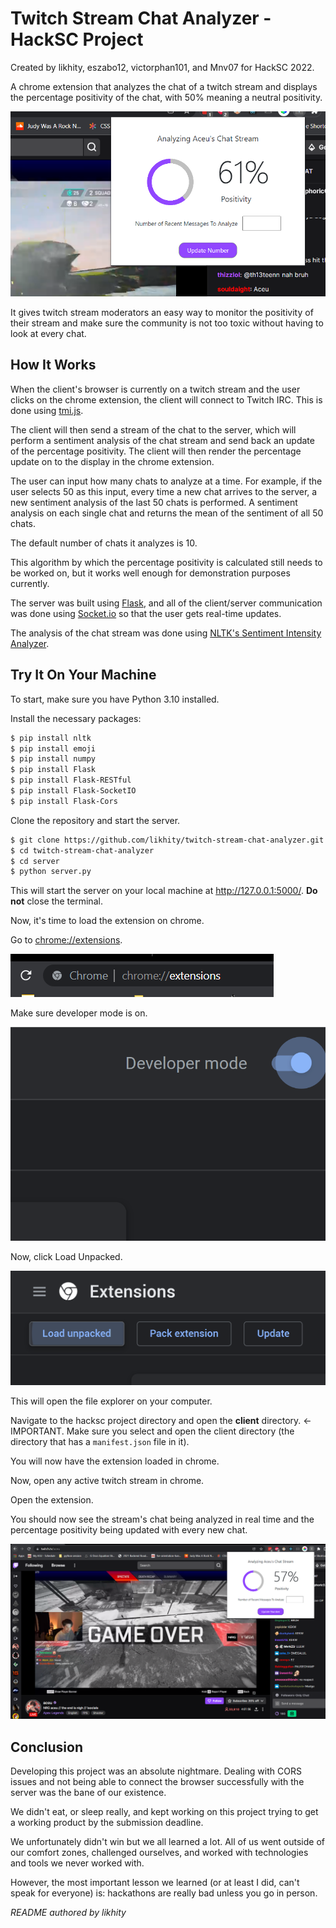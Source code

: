 # Twitch Stream Chat Analyzer - HackSC Project

Created by likhity, eszabo12, victorphan101, and Mnv07 for HackSC 2022.

A chrome extension that analyzes the chat of a twitch stream and displays the percentage positivity of the chat, with 50% meaning a neutral positivity.

![image](/README_assets/stream.PNG)

It gives twitch stream moderators an easy way to monitor the positivity of their stream and make sure the community is not too toxic without having to look at every chat.

## How It Works

When the client's browser is currently on a twitch stream and the user clicks on the chrome extension, the client will connect to Twitch IRC. This is done using [tmi.js](https://tmijs.com/).

The client will then send a stream of the chat to the server, which will perform a sentiment analysis of the chat stream and send back an update of the percentage positivity. The client will then render the percentage update on to the display in the chrome extension.

The user can input how many chats to analyze at a time. For example, if the user selects 50 as this input, every time a new chat arrives to the server, a new sentiment analysis of the last 50 chats is performed. A sentiment analysis on each single chat and returns the mean of the sentiment of all 50 chats.

The default number of chats it analyzes is 10.

This algorithm by which the percentage positivity is calculated still needs to be worked on, but it works well enough for demonstration purposes currently.

The server was built using [Flask](https://flask.palletsprojects.com/en/2.0.x/), and all of the client/server communication was done using [Socket.io](https://socket.io/) so that the user gets real-time updates.

The analysis of the chat stream was done using [NLTK's Sentiment Intensity Analyzer](https://www.nltk.org/howto/sentiment.html).

## Try It On Your Machine

To start, make sure you have Python 3.10 installed.

Install the necessary packages:
```bash
$ pip install nltk
$ pip install emoji
$ pip install numpy
$ pip install Flask
$ pip install Flask-RESTful
$ pip install Flask-SocketIO
$ pip install Flask-Cors
```

Clone the repository and start the server.
```bash
$ git clone https://github.com/likhity/twitch-stream-chat-analyzer.git
$ cd twitch-stream-chat-analyzer
$ cd server
$ python server.py
```

This will start the server on your local machine at http://127.0.0.1:5000/. **Do not** close the terminal.

Now, it's time to load the extension on chrome.

Go to [chrome://extensions](chrome://extensions).

![image](/README_assets/url.PNG)

Make sure developer mode is on.

![image](/README_assets/developer_mode.PNG)

Now, click Load Unpacked.

![image](/README_assets/load_unpacked.PNG)

This will open the file explorer on your computer.

Navigate to the hacksc project directory and open the **client** directory. <- IMPORTANT. Make sure you select and open the client directory (the directory that has a `manifest.json` file in it).

You will now have the extension loaded in chrome.

Now, open any active twitch stream in chrome.

Open the extension. 

You should now see the stream's chat being analyzed in real time and the percentage positivity being updated with every new chat.

![image](/README_assets/chrome.PNG)

## Conclusion

Developing this project was an absolute nightmare. Dealing with CORS issues and not being able to connect the browser successfully with the server was the bane of our existence.

We didn't eat, or sleep really, and kept working on this project trying to get a working product by the submission deadline.

We unfortunately didn't win but we all learned a lot. All of us went outside of our comfort zones, challenged ourselves, and worked with technologies and tools we never worked with.

However, the most important lesson we learned (or at least I did, can't speak for everyone) is: 
hackathons are really bad unless you go in person.

*README authored by likhity*
